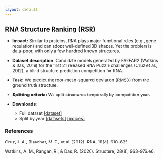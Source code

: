 ```yaml
---
layout: default
---
```


## RNA Structure Ranking (RSR) 
  - **Impact:** Similar to proteins, RNA plays major functional roles (e.g., gene regulation) and can adopt well-defined 3D shapes. Yet the problem is data-poor, with only a few hundred known structures.
  - **Dataset description:** Candidate models generated by FARFAR2 (Watkins & Das, 2019) for the first 21 released RNA Puzzle challenges (Cruz et al., 2012), a blind structure prediction competition for RNA.
  - **Task:** We predict the root-mean-squared deviation (RMSD) from the ground truth structure.
  - **Splitting criteria:** We split structures temporally by competition year.
  - **Downloads:**

    - Full dataset [[dataset]](https://drive.google.com/uc?export=download&id=1EQs3L9gU5tx4OAF5Gu-F8p9Vfmz68y1b)
    - Split by year
      [[datasets]](https://drive.google.com/uc?export=download&id=14kv95QuTQueBEfVZ6Bo6y7g-sdG0B_Dw)
      [[indices]](https://drive.google.com/uc?export=download&id=1RYPuYEN014jZVkF3KJ0prwOecipP36dD)

### References

Cruz, J. A., Blanchet, M. F., et al. (2012). RNA, 18(4), 610–625.

Watkins, A. M., Rangan, R., & Das, R. (2020). Structure, 28(8), 963-976.e6. 
